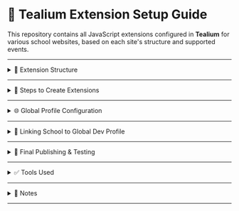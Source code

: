 # 📘 Tealium Extension Setup Guide

This repository contains all JavaScript extensions configured in **Tealium** for various school websites, based on each site's structure and supported events.

---

<details>
<summary>🧩 Extension Structure</summary>

### Event Phases

- **Phase 1** – Core Events  
  _(e.g., Page Views, Scroll, Form Tracking, Calendly, Survey Forms)_

- **Phase 2** – Advanced/Custom Events  
  _(e.g., Accordians, BreadCrumb, Click To Call, Video Tracking, CTA Interactions)_

</details>

---

<details>
<summary>🔧 Steps to Create Extensions</summary>

### Steps in School Profile (e.g., `tamiu`)

1. **Login** to Tealium and go to the specific profile.
2. Navigate to `Extensions` → `+ Add Extension`.
3. Choose **JavaScript Code** or **Advanced JavaScript Code**.
4. Inspect the website for a relevant class/ID/selector.
5. Write the logic in JavaScript.
6. Set **Scope** to `DOM Ready`.
7. Save the extension in the **Dev** environment.

> 🧪 Test using **Analytics Debugger** or **Omnibug** in Dev.

</details>

---

<details>
<summary>🌐 Global Profile Configuration</summary>

### In `deltak/global-ap-ga4` Profile

1. Recreate the same extensions.
2. Go to the **AP-Global-GA4** tag.
3. Open **Mapped Variables**.
4. Map all relevant parameters used in the events.

</details>

---

<details>
<summary>🏫 Linking School to Global Dev Profile</summary>

### Steps:

1. Go to **Manage Profiles**.
2. Select the school you're working on.
3. Link it to the **Dev version** of the `global-ap-ga4` profile.
4. For all extensions:
   - Set **Publish Location** to:  
     ✅ `Prod`  
     ✅ `QA`
5. Publish the **profile only in Dev** for testing.

</details>

---

<details>
<summary>🚀 Final Publishing & Testing</summary>

### After Validation in Dev

1. Navigate to the **school profile**.
2. Ensure all tags/extensions from `global-ap-ga4` are visible.
3. Reconfirm **Publish Locations**:  
   ✅ `Dev`, ✅ `QA`, ✅ `Prod`
4. Publish the profile to **Dev**, **QA**, and **Prod**.
5. Open the website in **Prod** and test using **Omnibug**:
   - GA4 tag is firing
   - Event name and parameters are correct

</details>

---

<details> <summary>✅ Tools Used</summary>

- Tealium iQ

- Omnibug

- Analytics Debugger

- Chrome DevTools

</details>

---

<details> <summary>📌 Notes</summary>

- Implement only the events supported by each website.

- Always validate in Dev before publishing to Prod.

- Maintain consistent naming for variables and selectors.

</details>

---


